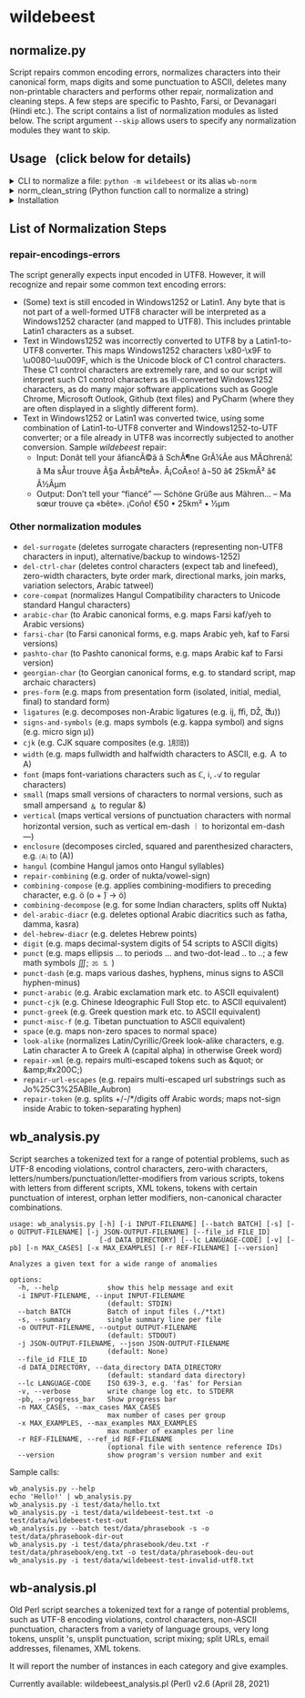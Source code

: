 # wildebeest

## normalize.py

Script repairs common encoding errors, normalizes characters into their canonical form, maps digits and some
punctuation to ASCII, deletes many non-printable characters and performs other repair, normalization and cleaning steps.
A few steps are specific to Pashto, Farsi, or Devanagari (Hindi etc.).
The script contains a list of normalization modules as listed below. The script argument `--skip` allows users to specify
any normalization modules they want to skip.

## Usage &nbsp; (click below for details)
<details>
<summary>CLI to normalize a file: <code>python -m wildebeest</code> or its alias <code>wb-norm</code> </summary>

```
python -m wildebeest  [-h] [-i INPUT-FILENAME] [-o OUTPUT-FILENAME] [--lc LANGUAGE-CODE] [--skip NORM-STEPS] [-v] [--version]
optional arguments:
  -h, --help            show this help message and exit
  -i INPUT-FILENAME, --input INPUT-FILENAME
                        (default: STDIN)
  -o OUTPUT-FILENAME, --output OUTPUT-FILENAME
                        (default: STDOUT)
  --lc LANGUAGE-CODE    ISO 639-3, e.g. 'fas' for Persian
  --skip NORM-STEPS     comma-separated list of normalization/cleaning steps to be skipped: repair-encodings-errors,del-surrogate,del-
                        ctrl-char,del-arabic-diacr,del-hebrew-diacr,core-compat,pres-form,ligatures,signs-and-
                        symbols,cjk,width,font,small,vertical,enclosure,hangul,repair-combining,combining-compose,combining-
                        decompose,punct,punct-dash,punct-arabic,punct-cjk,punct-greek,punct-misc-f,space,digit,arabic-char,farsi-
                        char,pashto-char,georgian-char,look-alike,repair-xml,repair-url-escapes,repair-token (default: nothing skipped)
  -v, --verbose         write change log etc. to STDERR
  --version             show program's version number and exit
```
Example:
```
python -m wildebeest -i corpus-raw.txt -o corpus-wb.txt --lc eng --skip punct-dash,enclosure,del-arabic-diacr
```
Note: Please make sure that your $PYTHONPATH includes the directory in which this README file resides.
Note: For robustness regarding input files that do not fully conform to UTF8, please use -i (rather than STDIN), as it includes UTF8-encoding error handling.
</details>

<details>
<summary>norm_clean_string (Python function call to normalize a string)</summary>
 
```python 
from wildebeest.normalize import Wildebeest
wb = Wildebeest()
ht = {}                             # dictionary sets/resets steps to be skipped (default: not skipped)
# ht['SKIP-punct-dash'] = 1         # optionally skip normalization of ndash, mdash etc. to ASCII hyphen-minus.
# ht['SKIP-enclosure'] = 1          # optionally skip 'enclosure' normalization
# ht['SKIP-del-arabic-diacr'] = 1   # optionally skip 'delete arabic diacritic' normalization
wb.load_look_alike_file()           # optional
print(wb.norm_clean_string('🄐…25kmÂ²', ht, lang_code='eng'))
print(wb.norm_clean_string('೧೯೨೩', ht, lang_code='kan'))
``` 
Note: Please make sure that your $PYTHONPATH includes the directory in which this README file resides.
</details>

<details>
<summary>Installation</summary>

```bash
# from PyPi (after public release)
pip install wildebeest

# Latest master branch: either https or git/ssh 
pip install git+https://github.com/uhermjakob/wildebeest.git

# For editing/development  
git clone git@github.com:uhermjakob/wildebeest.git
cd wildebeest
pip install --editable .   # run it from dir having setup.py
```

To call wildebeest after installation, run `python -m wildebeest` or its alias `wb-norm`. 
</details>

## List of Normalization Steps

### repair-encodings-errors
The script generally expects input encoded in UTF8. However, it will recognize and repair some common text encoding
errors:
* (Some) text is still encoded in Windows1252 or Latin1. Any byte that is not part of a well-formed UTF8 character will
 be interpreted as a Windows1252 character (and mapped to UTF8). This includes printable Latin1 characters as a subset.
* Text in Windows1252 was incorrectly converted to UTF8 by a Latin1-to-UTF8 converter. This maps Windows1252 characters
 \x80-\x9F to \u0080-\uu009F, which is the Unicode block of C1 control characters. These C1 control characters are
 extremely rare, and so our script will interpret such C1 control characters as ill-converted Windows1252 characters,
 as do many major software applications such as Google Chrome, Microsoft Outlook, Github (text files) and PyCharm 
 (where they are often displayed in a slightly different form).
* Text in Windows1252 or Latin1 was converted twice, using some combination of Latin1-to-UTF8 converter and
 Windows1252-to-UTF converter; or a file already in UTF8 was incorrectly subjected to another conversion.
 Sample *wildebeest* repair:
    * Input: Donât tell your âfiancÃ©â â SchÃ¶ne GrÃ¼Ãe aus MÃ¤hrenâ¦ â Ma sÅur trouve Ã§a Â«bÃªteÂ». Â¡CoÃ±o! â¬50 â¢ 25kmÂ² â¢ Â½Âµm
    * Output: Don’t tell your “fiancé” — Schöne Grüße aus Mähren… – Ma sœur trouve ça «bête». ¡Coño! €50 • 25km² • ½µm

### Other normalization modules
* `del-surrogate` (deletes surrogate characters (representing non-UTF8 characters in input), alternative/backup to windows-1252)
* `del-ctrl-char` (deletes control characters (expect tab and linefeed), zero-width characters, byte order mark, directional marks, join marks, variation selectors, Arabic tatweel)
* `core-compat` (normalizes Hangul Compatibility characters to Unicode standard Hangul characters)
* `arabic-char` (to Arabic canonical forms, e.g. maps Farsi kaf/yeh to Arabic versions)
* `farsi-char` (to Farsi canonical forms, e.g. maps Arabic yeh, kaf to Farsi versions)
* `pashto-char` (to Pashto canonical forms, e.g. maps Arabic kaf to Farsi version)
* `georgian-char` (to Georgian canonical forms, e.g. to standard script, map archaic characters)
* `pres-form` (e.g. maps from presentation form (isolated, initial, medial, final) to standard form)
* `ligatures` (e.g. decomposes non-Arabic ligatures (e.g. ĳ, ﬃ, Ǆ, ﬓ))
* `signs-and-symbols` (e.g. maps symbols (e.g. kappa symbol) and signs (e.g. micro sign µ))
* `cjk` (e.g. CJK square composites (e.g. ㋀㏾))
* `width` (e.g. maps fullwidth and halfwidth characters to ASCII, e.g. Ａ to A)
* `font` (maps font-variations characters such as ℂ, ℹ, 𝒜 to regular characters)
* `small` (maps small versions of characters to normal versions, such as small ampersand ﹠ to regular &)
* `vertical` (maps vertical versions of punctuation characters with normal horizontal version, such as vertical em-dash ︱ to horizontal em-dash —)
* `enclosure` (decomposes circled, squared and parenthesized characters, e.g. 🄐 to (A))
* `hangul` (combine Hangul jamos onto Hangul syllables)
* `repair-combining` (e.g. order of nukta/vowel-sign)
* `combining-compose` (e.g. applies combining-modifiers to preceding character, e.g. ö (o +  ̈) -> ö)
* `combining-decompose` (e.g. for some Indian characters, splits off Nukta)
* `del-arabic-diacr` (e.g. deletes optional Arabic diacritics such as fatha, damma, kasra)
* `del-hebrew-diacr` (e.g. deletes Hebrew points)
* `digit` (e.g. maps decimal-system digits of 54 scripts to ASCII digits)
* `punct` (e.g. maps ellipsis … to periods ... and two-dot-lead ‥ to ..; a few math symbols ∭; ⒛ 🄆 )
* `punct-dash` (e.g. maps various dashes, hyphens, minus signs to ASCII hyphen-minus)
* `punct-arabic` (e.g. Arabic exclamation mark etc. to ASCII equivalent)
* `punct-cjk` (e.g. Chinese Ideographic Full Stop etc. to ASCII equivalent)
* `punct-greek` (e.g. Greek question mark etc. to ASCII equivalent)
* `punct-misc-f` (e.g. Tibetan punctuation to ASCII equivalent)
* `space` (e.g. maps non-zero spaces to normal space)
* `look-alike` (normalizes Latin/Cyrillic/Greek look-alike characters, e.g. Latin character A to Greek Α (capital alpha) in otherwise Greek word)
* `repair-xml` (e.g. repairs multi-escaped tokens such as &amp;quot; or &amp;amp;#x200C;)
* `repair-url-escapes` (e.g. repairs multi-escaped url substrings such as Jo%25C3%25ABlle_Aubron)
* `repair-token` (e.g. splits +/-/*/digits off Arabic words; maps not-sign inside Arabic to token-separating hyphen)

## wb_analysis.py

Script searches a tokenized text for a range of potential problems,
such as UTF-8 encoding violations, control characters, zero-with characters,
letters/numbers/punctuation/letter-modifiers from various scripts,
tokens with letters from different scripts, XML tokens, tokens with certain
punctuation of interest, orphan letter modifiers, non-canonical character
combinations.

```
usage: wb_analysis.py [-h] [-i INPUT-FILENAME] [--batch BATCH] [-s] [-o OUTPUT-FILENAME] [-j JSON-OUTPUT-FILENAME] [--file_id FILE_ID]
                      [-d DATA_DIRECTORY] [--lc LANGUAGE-CODE] [-v] [-pb] [-n MAX_CASES] [-x MAX_EXAMPLES] [-r REF-FILENAME] [--version]

Analyzes a given text for a wide range of anomalies

options:
  -h, --help            show this help message and exit
  -i INPUT-FILENAME, --input INPUT-FILENAME
                        (default: STDIN)
  --batch BATCH         Batch of input files (./*txt)
  -s, --summary         single summary line per file
  -o OUTPUT-FILENAME, --output OUTPUT-FILENAME
                        (default: STDOUT)
  -j JSON-OUTPUT-FILENAME, --json JSON-OUTPUT-FILENAME
                        (default: None)
  --file_id FILE_ID
  -d DATA_DIRECTORY, --data_directory DATA_DIRECTORY
                        (default: standard data directory)
  --lc LANGUAGE-CODE    ISO 639-3, e.g. 'fas' for Persian
  -v, --verbose         write change log etc. to STDERR
  -pb, --progress_bar   Show progress bar
  -n MAX_CASES, --max_cases MAX_CASES
                        max number of cases per group
  -x MAX_EXAMPLES, --max_examples MAX_EXAMPLES
                        max number of examples per line
  -r REF-FILENAME, --ref_id REF-FILENAME
                        (optional file with sentence reference IDs)
  --version             show program's version number and exit
```

Sample calls:
```
wb_analysis.py --help
echo 'Hеllο!' | wb_analysis.py
wb_analysis.py -i test/data/hello.txt
wb_analysis.py -i test/data/wildebeest-test.txt -o test/data/wildebeest-test-out
wb_analysis.py --batch test/data/phrasebook -s -o test/data/phrasebook-dir-out
wb_analysis.py -i test/data/phrasebook/deu.txt -r test/data/phrasebook/eng.txt -o test/data/phrasebook-deu-out
wb_analysis.py -i test/data/wildebeest-test-invalid-utf8.txt
```
## wb-analysis.pl

Old Perl script searches a tokenized text for a range of potential problems,
such as UTF-8 encoding violations, control characters, non-ASCII punctuation,
characters from a variety of language groups, very long tokens, unsplit 's,
unsplit punctuation, script mixing; split URLs, email addresses, filenames,
XML tokens.

It will report the number of instances in each category and give examples.

Currently available: wildebeest_analysis.pl (Perl) v2.6 (April 28, 2021)


